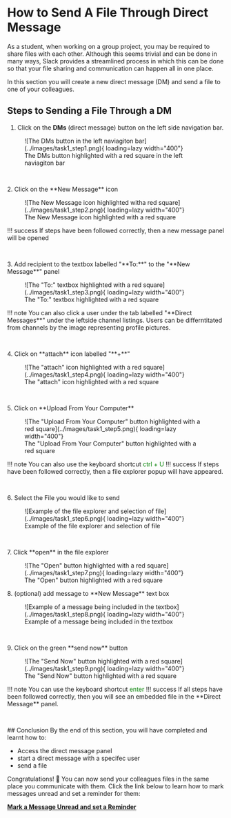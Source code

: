 # How to Send A File Through Direct Message
As a student, when working on a group project, you may be required to share files with each other. Although this seems trivial and can be done in many ways, Slack provides a streamlined process in which this can be done so that your file sharing and communication can happen all in one place.

In this section you will create a new direct message (DM) and send a file to one of your colleagues.
## Steps to Sending a File Through a DM
1. Click on the **DMs** (direct message) button on the left side navigation bar.
<figure markdown="span">
    ![The DMs button in the left naviagiton bar](../images/task1_step1.png){ loading=lazy  width="400"}
  <figcaption>The DMs button highlighted with a red square in the left naviagiton bar</figcaption>
</figure>
<pre>


</pre>
2. Click on the **New Message** icon
<figure markdown="span">
    ![The New Message icon highlighted witha red square](../images/task1_step2.png){ loading=lazy  width="400"}
  <figcaption>The New Message icon highlighted with a red square</figcaption>
</figure>
!!! success
    If steps have been followed correctly, then a new message panel will be opened
<pre>


</pre>
3. Add recipient to the textbox labelled "**To:**" to the "**New Message**" panel
<figure markdown="span">
    ![The "To:" textbox highlighted with a red square](../images/task1_step3.png){ loading=lazy  width="400"}
  <figcaption>The "To:" textbox highlighted with a red square</figcaption>
</figure>
!!! note
    You can also click a user under the tab labelled "**Direct Messages**" under the leftside channel listings. Users can be differntitated from channels by the image representing profile pictures.
<pre>


</pre>
4. Click on **attach** icon labelled "**+**"
<figure markdown="span">
    ![The "attach" icon highlighted with a red square](../images/task1_step4.png){ loading=lazy  width="400"}
  <figcaption>The "attach" icon highlighted with a red square</figcaption>
</figure>
<pre>


</pre>
5. Click on **Upload From Your Computer** 
<figure markdown="span">
    ![The "Upload From Your Computer" button highlighted with a red square](../images/task1_step5.png){ loading=lazy  width="400"}
  <figcaption>The "Upload From Your Computer" button highlighted with a red square</figcaption>
</figure>
!!! note
    You can also use the keyboard shortcut <span style="color: green">ctrl + U</span>
!!! success
    If steps have been followed correctly, then a file explorer popup will have appeared.
<pre>


</pre>
6. Select the File you would like to send
<figure markdown="span">
    ![Example of the file explorer and selection of file](../images/task1_step6.png){ loading=lazy  width="400"}
  <figcaption>Example of the file explorer and selection of file</figcaption>
</figure>
<pre>


</pre>
7. Click **open** in the file explorer
<figure markdown="span">
    ![The "Open" button highlighted with a red square](../images/task1_step7.png){ loading=lazy  width="400"}
  <figcaption>The "Open" button highlighted with a red square</figcaption>
</figure>
8. (optional) add message to **New Message** text box
<figure markdown="span">
    ![Example of a message being included in the textbox](../images/task1_step8.png){ loading=lazy  width="400"}
  <figcaption>Example of a message being included in the textbox</figcaption>
</figure>
<pre>


</pre>
9. Click on the green **send now** button
<figure markdown="span">
    ![The "Send Now" button highlighted with a red square](../images/task1_step9.png){ loading=lazy  width="400"}
  <figcaption>The "Send Now" button highlighted with a red square</figcaption>
</figure>
!!! note
    You can use the keyboard shortcut <span style = "color: green">enter</span>
!!! success
    If all steps have been followed correctly, then you will see an embedded file in the **Direct Message** panel.
<pre>


</pre>
## Conclusion
By the end of this section, you will have completed and learnt how to:

- Access the direct message panel
- start a direct message with a specifec user 
- send a file

Congratulations! 🎉 You can now send your colleagues files in the same place you communicate with them. Click the link below to learn how to mark messages unread and set a reminder for them:

**[Mark a Message Unread and set a Reminder](MarkUnread.md)**